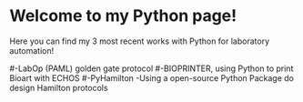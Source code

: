 # Welcome to my Python page!

Here you can find my 3 most recent works with Python for laboratory automation!

#-LabOp (PAML) golden gate protocol
#-BIOPRINTER, using Python to print Bioart with ECHOS
#-PyHamilton -Using a open-source Python Package do design Hamilton protocols 
